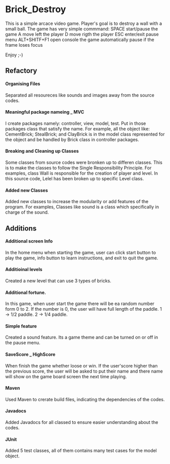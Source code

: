 # Brick_Destroy
This is a simple arcace video game.
Player's goal is to destroy a wall with a small ball.
The game has  very simple commmand:
SPACE start/pause the game
A move left the player
D move rigth the player
ESC enter/exit pause menu
ALT+SHITF+F1 open console
the game automatically pause if the frame loses focus


Enjoy ;-)

## Refactory

 #### Organising Files 
  Separated all resoureces like sounds and images away from the source codes.
 #### Meaningful package nameing _ MVC
  I create packages namely: controller, view, model, test. Put in those packages class that satisfy the name.
  For example, all the object like: CementBrick; StealBrick; and ClayBrick is in the model class represented for the object and be handled by Brick class in controller packages.
#### Breaking and Cleaning up Classes 
  Some classes from source codes were bronken up to differen classes. This is to make the classes to follow the Single Responsibility Principle.
  For examples, class Wall is responsible for the creation of player and level. In this source code, Lelel has been broken up to specific Level class.
 
 #### Added new Classes 
   Added new classes to increase the modularity or add features of the program. For examples, Classes like sound is a class which specifically in charge of the sound.
 
## Additions 
  #### Additional screen Info
   In the home menu when starting the game, user can click start button to play the game, info button to learn instructions, and exit to quit the game.
  #### Additioinal levels 
   Created a new level that can use 3 types of bricks.
  #### Additional fortune.
   In this game, when user start the game there will be ea random number form 0 to 2.
      If the number is 0, the user will have full length of the paddle.
      1 -> 1/2 paddle.
      2 -> 1/4 paddle.
  #### Simple feature
   Created a sound feature. Its a game theme and can be turned on or off in the pause menu.
  #### SaveScore _ HighScore
   When finish the game whether loose or win. If the user'score higher than the previous score, the user will be asked to put their name and there name will show on the game board screen the next time playing.
  #### Maven
   Used Maven to crerate build files, indicating the dependencies of the codes.
  #### Javadocs 
   Added Javadocs for all classed to ensure easier understanding about the codes.
  #### JUnit
   Added 5 test classes, all of them contains many test cases for the model object.
      
     


